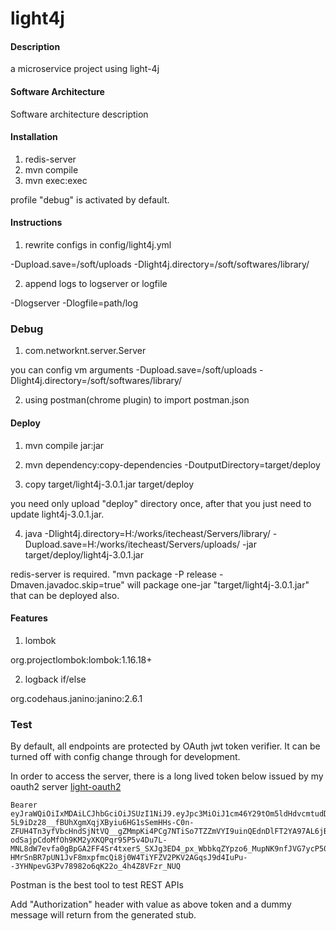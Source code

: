 # light4j

#### Description
a microservice project using light-4j

#### Software Architecture
Software architecture description

#### Installation

1. redis-server
2. mvn compile
3. mvn exec:exec

profile "debug" is activated by default.

#### Instructions

1. rewrite configs in config/light4j.yml

-Dupload.save=/soft/uploads -Dlight4j.directory=/soft/softwares/library/

2. append logs to logserver or logfile

-Dlogserver -Dlogfile=path/log

### Debug

1. com.networknt.server.Server

you can config vm arguments -Dupload.save=/soft/uploads -Dlight4j.directory=/soft/softwares/library/

2. using postman(chrome plugin) to import postman.json

#### Deploy

1. mvn compile jar:jar

2. mvn dependency:copy-dependencies -DoutputDirectory=target/deploy

3. copy target/light4j-3.0.1.jar target/deploy

you need only upload "deploy" directory once, after that you just need to update light4j-3.0.1.jar.

4. java -Dlight4j.directory=H:/works/itecheast/Servers/library/ -Dupload.save=H:/works/itecheast/Servers/uploads/ -jar target/deploy/light4j-3.0.1.jar

redis-server is required. "mvn package -P release -Dmaven.javadoc.skip=true" will package one-jar "target/light4j-3.0.1.jar" that can be deployed also. 

#### Features

1. lombok

org.projectlombok:lombok:1.16.18+

2. logback if/else

org.codehaus.janino:janino:2.6.1

### Test

By default, all endpoints are protected by OAuth jwt token verifier. It can be turned off with config change through for development.


In order to access the server, there is a long lived token below issued by my
oauth2 server [light-oauth2](https://github.com/networknt/light-oauth2)

```
Bearer eyJraWQiOiIxMDAiLCJhbGciOiJSUzI1NiJ9.eyJpc3MiOiJ1cm46Y29tOm5ldHdvcmtudDpvYXV0aDI6djEiLCJhdWQiOiJ1cm46Y29tLm5ldHdvcmtudCIsImV4cCI6MTg4MjUwNjM1NiwianRpIjoiQTlaUHVjM3RsS1BoWmM0RnpzTlJjQSIsImlhdCI6MTU2NzE0NjM1NiwibmJmIjoxNTY3MTQ2MjM2LCJ2ZXJzaW9uIjoiMS4wIiwidXNlcl9pZCI6ImFkbWluIn0.Jb89PTAOY7zDQBUpLS-5L9iDz28__fBUhXgmXqjXByiu6HG1sSemHHs-C0n-ZFUH4Tn3yfVbcHndSjNtVQ__gZMmpKi4PCg7NTiSo7TZZmVYI9uinQEdnDlFT2YA97AL6jBCGJW2Ol6q-odSajpCdoMfOh9KM2yXKQPqr95P5v4Du7L-MNL8dW7evfa0gBpGA2FF4Sr4txerS_SXJg3ED4_px_WbbkqZYpzo6_MupNK9nfJVG7ycP50r21-HMrSnBR7pUN1JvF8mxpfmcQi8j0W4TiYFZV2PKV2AGqsJ9d4IuPu--3YHNpevG3Pv78982o6qK22o_4h4Z8VFzr_NUQ
```

Postman is the best tool to test REST APIs

Add "Authorization" header with value as above token and a dummy message will return from the generated stub.


